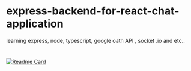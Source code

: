 # express-backend-for-react-chat-application
learning express, node, typescript, google oath API , socket .io and etc..
#
[![Readme Card](https://github-readme-stats.vercel.app/api/pin/?username=ramesh-x90&repo=simple-reactjs-Chat-Application)](https://github.com/ramesh-x90/simple-reactjs-Chat-Application.git)
